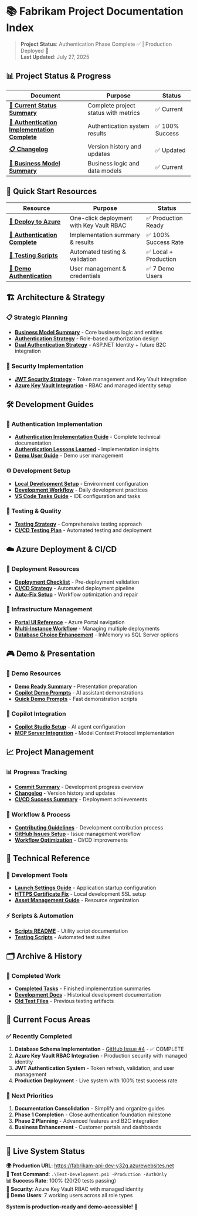 # 📚 Fabrikam Project Documentation Index

> **Project Status**: Authentication Phase Complete ✅ | Production Deployed 🚀  
> **Last Updated**: July 27, 2025

## 📊 **Project Status & Progress**

| Document | Purpose | Status |
|----------|---------|--------|
| **[🎯 Current Status Summary](PROJECT-STATUS-SUMMARY.md)** | Complete project status with metrics | ✅ Current |
| **[🎉 Authentication Implementation Complete](../archive/completed-tasks/AUTHENTICATION-IMPLEMENTATION-COMPLETE.md)** | Authentication system results | ✅ 100% Success |
| **[📋 Changelog](../CHANGELOG.md)** | Version history and updates | ✅ Updated |
| **[📝 Business Model Summary](architecture/BUSINESS-MODEL-SUMMARY.md)** | Business logic and data models | ✅ Current |

## 🚀 **Quick Start Resources**

| Resource | Purpose | Status |
|----------|---------|--------|
| **[🚀 Deploy to Azure](deployment/DEPLOY-TO-AZURE.md)** | One-click deployment with Key Vault RBAC | ✅ Production Ready |
| **[🎉 Authentication Complete](../archive/completed-tasks/AUTHENTICATION-IMPLEMENTATION-COMPLETE.md)** | Implementation summary & results | ✅ 100% Success Rate |
| **[🧪 Testing Scripts](../test.ps1)** | Automated testing & validation | ✅ Local + Production |
| **[👥 Demo Authentication](demos/DEMO-USER-AUTHENTICATION-GUIDE.md)** | User management & credentials | ✅ 7 Demo Users |

## 🏗️ **Architecture & Strategy**

### **📋 Strategic Planning**
- **[Business Model Summary](architecture/BUSINESS-MODEL-SUMMARY.md)** - Core business logic and entities
- **[Authentication Strategy](architecture/AUTHENTICATION-AUTHORIZATION-STRATEGY.md)** - Role-based authorization design
- **[Dual Authentication Strategy](architecture/DUAL-AUTHENTICATION-STRATEGY.md)** - ASP.NET Identity + future B2C integration

### **🔐 Security Implementation**
- **[JWT Security Strategy](architecture/JWT-SECURITY-STRATEGY.md)** - Token management and Key Vault integration
- **[Azure Key Vault Integration](deployment/DEPLOY-TO-AZURE.md#key-vault-setup)** - RBAC and managed identity setup

## 🛠️ **Development Guides**

### **🎯 Authentication Implementation**
- **[Authentication Implementation Guide](architecture/AUTHENTICATION-IMPLEMENTATION-GUIDE.md)** - Complete technical documentation
- **[Authentication Lessons Learned](development/AUTHENTICATION-LESSONS-LEARNED.md)** - Implementation insights
- **[Demo User Guide](demos/DEMO-USER-AUTHENTICATION-GUIDE.md)** - Demo user management

### **⚙️ Development Setup**
- **[Local Development Setup](getting-started/SETTING-UP-FOR-LOCAL-DEVELOPMENT.md)** - Environment configuration
- **[Development Workflow](getting-started/DEVELOPMENT-WORKFLOW.md)** - Daily development practices
- **[VS Code Tasks Guide](getting-started/VS-CODE-TASKS-GUIDE.md)** - IDE configuration and tasks

### **🧪 Testing & Quality**
- **[Testing Strategy](docs/development/testing/TESTING-STRATEGY.md)** - Comprehensive testing approach
- **[CI/CD Testing Plan](CICD-TESTING-PLAN.md)** - Automated testing and deployment

## ☁️ **Azure Deployment & CI/CD**

### **🚀 Deployment Resources**
- **[Deployment Checklist](deployment/DEPLOYMENT-CHECKLIST.md)** - Pre-deployment validation
- **[CI/CD Strategy](deployment/CI-CD-STRATEGY.md)** - Automated deployment pipeline
- **[Auto-Fix Setup](deployment/AUTO-FIX-SETUP.md)** - Workflow optimization and repair

### **🔧 Infrastructure Management**
- **[Portal UI Reference](deployment/PORTAL-UI-REFERENCE.md)** - Azure Portal navigation
- **[Multi-Instance Workflow](deployment/MULTI-INSTANCE-WORKFLOW-FIX.md)** - Managing multiple deployments
- **[Database Choice Enhancement](deployment/DATABASE-CHOICE-ENHANCEMENT.md)** - InMemory vs SQL Server options

## 🎮 **Demo & Presentation**

### **🎯 Demo Resources**
- **[Demo Ready Summary](docs/demos/DEMO-READY-SUMMARY.md)** - Presentation preparation
- **[Copilot Demo Prompts](docs/demos/COPILOT-DEMO-PROMPTS.md)** - AI assistant demonstrations
- **[Quick Demo Prompts](docs/demos/QUICK-DEMO-PROMPTS.md)** - Fast demonstration scripts

### **🤖 Copilot Integration**
- **[Copilot Studio Setup](docs/demos/Copilot-Studio-Agent-Setup-Guide.md)** - AI agent configuration
- **[MCP Server Integration](FabrikamMcp/README.md)** - Model Context Protocol implementation

## 📈 **Project Management**

### **📊 Progress Tracking**
- **[Commit Summary](COMMIT-SUMMARY.md)** - Development progress overview
- **[Changelog](CHANGELOG.md)** - Version history and updates
- **[CI/CD Success Summary](deployment/CI-CD-SUCCESS-SUMMARY.md)** - Deployment achievements

### **🔄 Workflow & Process**
- **[Contributing Guidelines](CONTRIBUTING.md)** - Development contribution process
- **[GitHub Issues Setup](docs/development/GITHUB-ISSUES-SETUP.md)** - Issue management workflow
- **[Workflow Optimization](deployment/WORKFLOW-OPTIMIZATION.md)** - CI/CD improvements

## 🔧 **Technical Reference**

### **💾 Development Tools**
- **[Launch Settings Guide](docs/development/LAUNCH-SETTINGS-GUIDE.md)** - Application startup configuration
- **[HTTPS Certificate Fix](docs/development/HTTPS-CERTIFICATE-QUICK-FIX.md)** - Local development SSL setup
- **[Asset Management Guide](docs/development/ASSET-MANAGEMENT-GUIDE.md)** - Resource organization

### **⚡ Scripts & Automation**
- **[Scripts README](scripts/README.md)** - Utility script documentation
- **[Testing Scripts](FabrikamTests/README.md)** - Automated test suites

## 🗂️ **Archive & History**

### **📁 Completed Work**
- **[Completed Tasks](archive/completed-tasks/)** - Finished implementation summaries
- **[Development Docs](archive/development-docs/)** - Historical development documentation
- **[Old Test Files](archive/old-test-files/)** - Previous testing artifacts

## 🎯 **Current Focus Areas**

### **✅ Recently Completed**
1. **Database Schema Implementation** - [GitHub Issue #4](https://github.com/davebirr/Fabrikam-Project/issues/4) - ✅ COMPLETE
2. **Azure Key Vault RBAC Integration** - Production security with managed identity
3. **JWT Authentication System** - Token refresh, validation, and user management
4. **Production Deployment** - Live system with 100% test success rate

### **🔄 Next Priorities**
1. **Documentation Consolidation** - Simplify and organize guides
2. **Phase 1 Completion** - Close authentication foundation milestone
3. **Phase 2 Planning** - Advanced features and B2C integration
4. **Business Enhancement** - Customer portals and dashboards

---

## 🧪 **Live System Status**

**🌍 Production URL**: https://fabrikam-api-dev-y32g.azurewebsites.net  
**🧪 Test Command**: `.\Test-Development.ps1 -Production -AuthOnly`  
**📊 Success Rate**: 100% (20/20 tests passing)  
**🔐 Security**: Azure Key Vault RBAC with managed identity  
**👥 Demo Users**: 7 working users across all role types

**System is production-ready and demo-accessible!** 🎯
